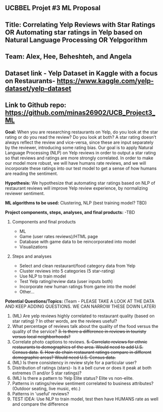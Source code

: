 ## UCBBEL Projet #3 ML Proposal

## Title: Correlating Yelp Reviews with Star Ratings OR Automating star ratings in Yelp based on Natural Language Processing OR Yelpgorithm 

## Team: Alex, Hee, Beheshteh, and Angela

## Dataset link - Yelp Dataset in Kaggle with a focus on Restaurants- https://www.kaggle.com/yelp-dataset/yelp-dataset

## Link to Github repo: https://github.com/minas26902/UCB_Project3_ML

**Goal:** When you are researching restaurants on Yelp, do you look at the star rating or do you read the review? Do you look at both? A star rating doesn’t always reflect the review and vice-versa, since these are input separately by the reviewer, introducing some rating bias. Our goal is to apply Natural Language Processing (NLP) on Yelp reviews in order to output a star rating so that reviews and ratings are more strongly correlated. In order to make our model more robust, we will have humans rate reviews, and we will incorporate these ratings into our test model to get a sense of how humans are reading the sentiment.

**Hypothesis:** We hypothesize that automating star ratings based on NLP of restaurant reviews will improve Yelp review experience, by normalizing reviewer sentiment.

**ML algorithms to be used:** Clustering, NLP (best training model? TBD)

**Project components, steps, analyses, and final products:** -TBD
  1. Components and final products 
      * ML 
      * Game (user rates reviews)/HTML page
      * Database with game data to be reincorporated into model
      * Visualizations

  2. Steps and analyses
      * Select and clean restaurant/food category data from Yelp
      * Cluster reviews into 5 categories (5 star-rating)
      * Use NLP to train model
      * Test Yelp rating/review data (user inputs both)
      * Incorporate new human ratings from game into the model
      * Other...

**Potential Questions/Topics:** (Team - PLEASE TAKE A LOOK AT THE DATA AND KEEP ADDING QUESTIONS. WE CAN NARROW THESE DOWN LATER)

1. (ML) Are yelp reviews highly correlated to restaurant quality (based on star rating) ? In other words, are the reviews useful? 
2. What percentage of reviews talk about the quality of the food versus the quality of the service?
~~3. Is there a difference in reviews in touristy versus local neighborhoods?~~
4. Correlate photo captions to reviews.
~~5. Correlate reviews for ethnic restaurants to demographics of the area. Would need to add U.S. Census data.~~
~~6. How do chain restaurant ratings compare in different demographic areas? Would need U.S. Census data.~~
7. (ML) Is there consistency in review style for a particular user?
8. Distribution of  ratings (stars)- Is it a bell curve or does it peak at both extremes (1 and/or 5 star ratings)?
9. (ML) Is there a pattern to Yelp Elite status? Elite vs non-elite.
10. Patterns in ratings/review sentiment correlated to business attributes? (Outdoor seating, live music, etc.)
11. Patterns in 'useful' reviews?
12. TEST IDEA: Use NLP to train model, test then have HUMANS rate as well and compare the difference

